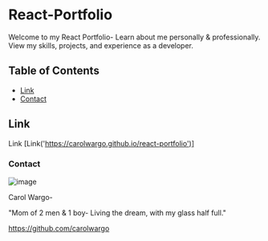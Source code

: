 # React-Portfolio

Welcome to my React Portfolio- Learn about me personally & professionally. View my skills, projects, and experience as a developer.

## Table of Contents

- [Link](#link)
- [Contact](#contact)

## Link

Link [Link('https://carolwargo.github.io/react-portfolio')]

### Contact

![image](https://user-images.githubusercontent.com/84477950/243474429-ab5f177d-0f73-41ba-b9ec-22e05087cec8.png)

Carol Wargo-

"Mom of 2 men & 1 boy- Living the dream, with my glass half full."

<https://github.com/carolwargo>
